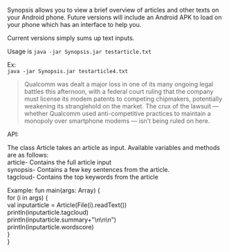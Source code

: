 Synopsis allows you to view a brief overview of articles and other texts on your Android phone. Future versions will include an Android APK to load on your phone which has an interface to help you.

Current versions simply sums up text inputs.

Usage is `java -jar Synopsis.jar testarticle.txt`

Ex:  
`java -jar Synopsis.jar testarticle4.txt `

> Qualcomm was dealt a major loss in one of its many ongoing legal battles this afternoon, with a federal court ruling that the company must license its modem patents to competing chipmakers, potentially weakening its stranglehold on the market.  The crux of the lawsuit — whether Qualcomm used anti-competitive practices to maintain a monopoly over smartphone modems — isn’t being ruled on here. 

API:

The class Article takes an article as input. Available variables and methods are as follows:  
  article- Contains the full article input  
  synopsis- Contains a few key sentences from the article.  
  tagcloud- Contains the top keywords from the article  

Example:
fun main(args: Array<String>) {  
  for (i in args) {  
    val inputarticle = Article(File(i).readText())  
    println(inputarticle.tagcloud)  
    println(inputarticle.summary+"\n\n\n")  
    println(inputarticle.wordscore)  
  }  
}  
